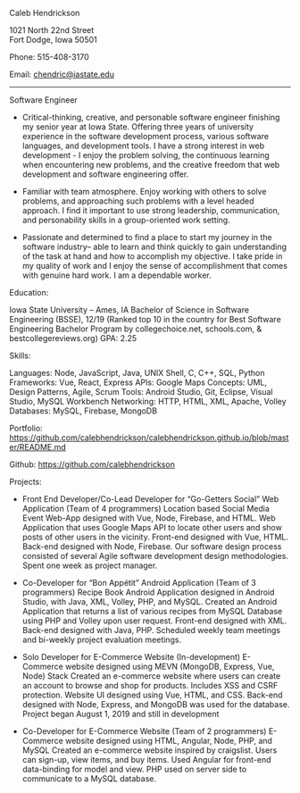 Caleb Hendrickson

1021 North 22nd Street								                                    
Fort Dodge, Iowa 50501 	

Phone: 515-408-3170

Email: chendric@iastate.edu
______________________________________________________________________________

Software Engineer

- Critical-thinking, creative, and personable software engineer finishing my senior year at Iowa State. Offering three years of university experience in the software development process, various software languages, and development tools. I have a strong interest in web development - I enjoy the problem solving, the continuous learning when encountering new problems, and the creative freedom that web development and software engineering offer.

- Familiar with team atmosphere. Enjoy working with others to solve problems, and approaching such problems with a level headed approach. I find it important to use strong leadership, communication, and personability skills in a group-oriented work setting. 

- Passionate and determined to find a place to start my journey in the software industry– able to learn and think quickly to gain understanding of the task at hand and how to accomplish my objective. I take pride in my quality of work and I enjoy the sense of accomplishment that comes with genuine hard work. I am a dependable worker.

Education:

Iowa State University – Ames, IA
Bachelor of Science in Software Engineering (BSSE), 12/19
(Ranked top 10 in the country for Best Software Engineering Bachelor Program by collegechoice.net, schools.com, & bestcollegereviews.org)
GPA: 2.25

Skills:

Languages: Node, JavaScript, Java, UNIX Shell, C, C++, SQL, Python
Frameworks: Vue, React, Express
APIs: Google Maps
Concepts: UML, Design Patterns, Agile, Scrum
Tools: Android Studio, Git, Eclipse, Visual Studio, MySQL Workbench
Networking: HTTP, HTML, XML, Apache, Volley
Databases: MySQL, Firebase, MongoDB

Portfolio:
https://github.com/calebhendrickson/calebhendrickson.github.io/blob/master/README.md

Github: 
https://github.com/calebhendrickson 

Projects:

- Front End Developer/Co-Lead Developer for “Go-Getters Social” Web Application (Team of 4 programmers)
Location based Social Media Event Web-App designed with Vue, Node, Firebase, and HTML. Web Application that uses Google Maps API to locate other users and show posts of other users in the vicinity. Front-end designed with Vue, HTML. Back-end designed with Node, Firebase. Our software design process consisted of several Agile software development design methodologies. Spent one week as project manager.

- Co-Developer for “Bon Appétit” Android Application (Team of 3 programmers)
Recipe Book Android Application designed in Android Studio, with Java, XML, Volley, PHP, and MySQL.
Created an Android Application that returns a list of various recipes from MySQL Database using PHP and Volley upon user request. Front-end designed with XML. Back-end designed with Java, PHP. Scheduled weekly team meetings and bi-weekly project evaluation meetings.

- Solo Developer for E-Commerce Website (In-development)
E-Commerce website designed using MEVN (MongoDB, Express, Vue, Node) Stack
Created an e-commerce website where users can create an account to browse and shop for products. Includes XSS and CSRF protection. Website UI designed using Vue, HTML, and CSS. Back-end designed with Node, Express, and MongoDB was used for the database. Project began August 1, 2019 and still in development

- Co-Developer for E-Commerce Website (Team of 2 programmers)
E-Commerce website designed using HTML, Angular, Node, PHP, and MySQL
Created an e-commerce website inspired by craigslist. Users can sign-up, view items, and buy items. Used Angular for front-end data-binding for model and view. PHP used on server side to communicate to a MySQL database.  
